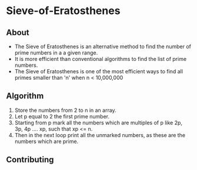 # Sieve-of-Eratosthenes

## About
- The Sieve of Eratosthenes is an alternative method to find the number of prime numbers in a a given range.
- It is more efficient than conventional algorithms to find the list of prime numbers.
- The Sieve of Eratosthenes is one of the most efficient ways to find all primes smaller than 'n' when n < 10,000,000

## Algorithm
1. Store the numbers from 2 to n in an array.
2. Let p equal to 2 the first prime number.
3. Starting from p mark all the numbers which are multiples of p like 2p, 3p, 4p .... xp, such that xp <= n.
4. Then in the next loop print all the unmarked numbers, as these are the numbers which are prime.


## Contributing
